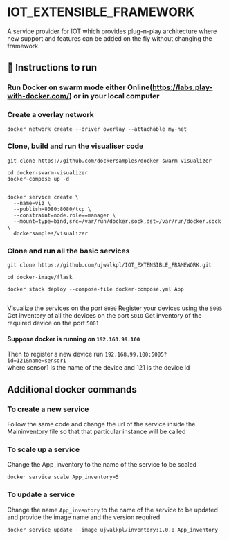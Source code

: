 # IOT_EXTENSIBLE_FRAMEWORK
A service provider for IOT which provides plug-n-play architecture where new support and features can be added on the fly without changing the framework.

## 🔧 Instructions to run

### Run Docker on swarm mode either Online(https://labs.play-with-docker.com/) or in your local computer

### Create a overlay network 

```
docker network create --driver overlay --attachable my-net
```

### Clone, build and run the visualiser code
```
git clone https://github.com/dockersamples/docker-swarm-visualizer

cd docker-swarm-visualizer
docker-compose up -d


docker service create \
  --name=viz \
  --publish=8080:8080/tcp \
  --constraint=node.role==manager \
  --mount=type=bind,src=/var/run/docker.sock,dst=/var/run/docker.sock \
  dockersamples/visualizer
```


### Clone and run all the basic services
```
git clone https://github.com/ujwalkpl/IOT_EXTENSIBLE_FRAMEWORK.git

cd docker-image/flask

docker stack deploy --compose-file docker-compose.yml App
 
```


Visualize the services on the port  ```8080```
Register your devices using the ```5005```
Get inventory of all the devices on the port ```5010```
Get inventory of the required device on the port ```5001``` <br>

#### Suppose docker is running on ```192.168.99.100```
Then to register a new device run ```192.168.99.100:5005?id=121&name=sensor1``` <br>
where sensor1 is the name of the device and 121 is the device id



## Additional docker commands

### To create a new service 
Follow the same code and change the url of the service inside the Maininventory file so that that particular instance will be called

### To scale up a service 

Change the App_inventory to the name of the service to be scaled
```
docker service scale App_inventory=5
```


### To update a service

Change the name ```App_inventory``` to the name of the service to be updated and provide the image name and the version required
```
docker service update --image ujwalkpl/inventory:1.0.0 App_inventory
```





 
